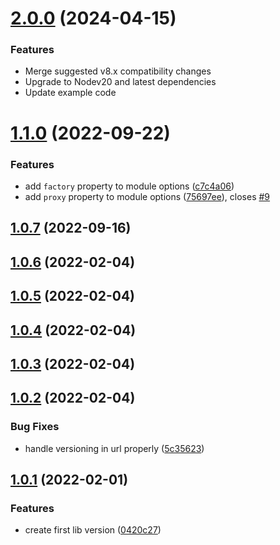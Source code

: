 # [2.0.0](https://github.com/crubach/nest-oidc-provider) (2024-04-15)

### Features

* Merge suggested v8.x compatibility changes
* Upgrade to Nodev20 and latest dependencies
* Update example code

# [1.1.0](https://github.com/adrianbrs/nest-oidc-provider/compare/1.0.7...1.1.0) (2022-09-22)


### Features

* add `factory` property to module options ([c7c4a06](https://github.com/adrianbrs/nest-oidc-provider/commit/c7c4a06bbe7475ae6bf186df8af6e398e354de1e))
* add `proxy` property to module options ([75697ee](https://github.com/adrianbrs/nest-oidc-provider/commit/75697ee5c22dee2fff2e654425ec121034946748)), closes [#9](https://github.com/adrianbrs/nest-oidc-provider/issues/9)



## [1.0.7](https://github.com/adrianbrs/nest-oidc-provider/compare/1.0.6...1.0.7) (2022-09-16)



## [1.0.6](https://github.com/adrianbrs/nest-oidc-provider/compare/1.0.5...1.0.6) (2022-02-04)



## [1.0.5](https://github.com/adrianbrs/nest-oidc-provider/compare/1.0.4...1.0.5) (2022-02-04)



## [1.0.4](https://github.com/adrianbrs/nest-oidc-provider/compare/1.0.3...1.0.4) (2022-02-04)



## [1.0.3](https://github.com/adrianbrs/nest-oidc-provider/compare/1.0.2...1.0.3) (2022-02-04)



## [1.0.2](https://github.com/adrianbrs/nest-oidc-provider/compare/1.0.1...1.0.2) (2022-02-04)


### Bug Fixes

* handle versioning in url properly ([5c35623](https://github.com/adrianbrs/nest-oidc-provider/commit/5c356234203d154c7b1bdd1518207989a996d4da))



## [1.0.1](https://github.com/adrianbrs/nest-oidc-provider/compare/0420c2799239fc38c7fe3ec64fcb9a3b08dcf444...1.0.1) (2022-02-01)


### Features

* create first lib version ([0420c27](https://github.com/adrianbrs/nest-oidc-provider/commit/0420c2799239fc38c7fe3ec64fcb9a3b08dcf444))



